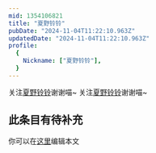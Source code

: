 ```yaml
---
mid: 1354106821
title: "夏野铃铃"
pubDate: "2024-11-04T11:22:10.963Z"
updatedDate: "2024-11-04T11:22:10.963Z"
profile:
  {
    Nickname: ["夏野铃铃"],
  }
---
```


关注[夏野铃铃](https://space.bilibili.com/1354106821)谢谢喵~ 关注[夏野铃铃](https://space.bilibili.com/1354106821)谢谢喵~

## 此条目有待补充
你可以在[这里](https://github.com/Yuhanawa/VTuber.ICU-Content/edit/master/v/夏野铃铃/index.md)编辑本文
